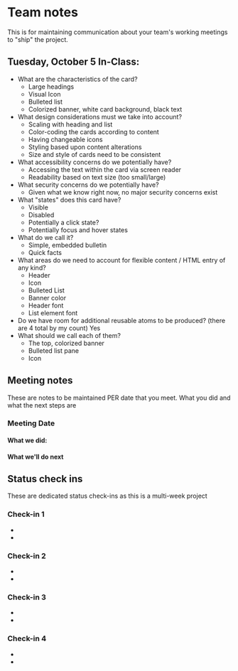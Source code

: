 # Team notes
This is for maintaining communication about your team's working meetings to "ship" the project.

## Tuesday, October 5 In-Class:
- What are the characteristics of the card?
    - Large headings
    - Visual Icon
    - Bulleted list
    - Colorized banner, white card background, black text
- What design considerations must we take into account?
    - Scaling with heading and list
    - Color-coding the cards according to content
    - Having changeable icons
    - Styling based upon content alterations
    - Size and style of cards need to be consistent
- What accessibility concerns do we potentially have?
    - Accessing the text within the card via screen reader
    - Readability based on text size (too small/large)
- What security concerns do we potentially have?
    - Given what we know right now, no major security concerns exist
- What "states" does this card have?
    - Visible
    - Disabled
    - Potentially a click state?
    - Potentially focus and hover states
- What do we call it?
    - Simple, embedded bulletin
    - Quick facts
- What areas do we need to account for flexible content / HTML entry of any kind?
    - Header
    - Icon
    - Bulleted List
    - Banner color
    - Header font
    - List element font
- Do we have room for additional reusable atoms to be produced? (there are 4 total by my count)
    Yes
- What should we call each of them?
    - The top, colorized banner
    - Bulleted list pane
    - Icon

## Meeting notes
These are notes to be maintained PER date that you meet. What you did and what the next steps are
### Meeting Date

#### What we did:


#### What we'll do next


## Status check ins
These are dedicated status check-ins as this is a multi-week project
### Check-in 1
- 
- 
### Check-in 2
- 
- 
### Check-in 3
- 
- 
### Check-in 4
- 
- 
